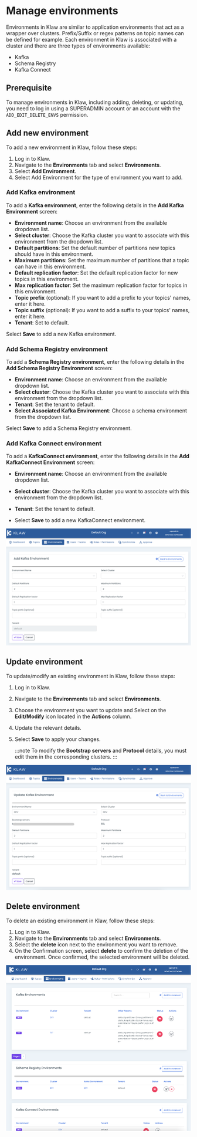 # Manage environments

Environments in Klaw are similar to application environments that act as
a wrapper over clusters. Prefix/Suffix or regex patterns on topic names can be defined for example. Each environment in
Klaw is associated with a
cluster and there are three types of environments available:

- Kafka
- Schema Registry
- Kafka Connect

## Prerequisite

To manage environments in Klaw, including adding, deleting, or updating,
you need to log in using a SUPERADMIN account or an account with the
`ADD_EDIT_DELETE_ENVS` permission.

## Add new environment

To add a new environment in Klaw, follow these steps:

1. Log in to Klaw.
2. Navigate to the **Environments** tab and select **Environments**.
3. Select **Add Environment**.
4. Select Add Environment for the type of environment you want to add.

### Add Kafka environment

To add a **Kafka environment**, enter the following details in the **Add Kafka Environment** screen:

- **Environment name**: Choose an environment from the
  available dropdown list.
- **Select cluster**: Choose the Kafka cluster you want to
  associate with this environment from the dropdown list.
- **Default partitions**: Set the default number of
  partitions new topics should have in this environment.
- **Maximum partitions**: Set the maximum number of
  partitions that a topic can have in this environment.
- **Default replication factor**: Set the default
  replication factor for new topics in this environment.
- **Max replication factor**: Set the maximum replication
  factor for topics in this environment.
- **Topic prefix** (optional): If you want to add a prefix
  to your topics' names, enter it here.
- **Topic suffix** (optional): If you want to add a suffix
  to your topics' names, enter it here.
- **Tenant**: Set to default.

Select **Save** to add a new Kafka environment.

### Add Schema Registry environment

To add a **Schema Registry environment**, enter the following details in the **Add Schema Registry Environment** screen:

- **Environment name**: Choose an environment from the
  available dropdown list.
- **Select cluster**: Choose the Kafka cluster you want to
  associate with this environment from the dropdown list.
- **Tenant**: Set the tenant to default.
- **Select Associated Kafka Environment**: Choose a schema
  environment from the dropdown list.

Select **Save** to add a Schema Registry environment.

### Add Kafka Connect environment

To add a **KafkaConnect environment**, enter the following details in the **Add KafkaConnect Environment** screen:

- **Environment name**: Choose an environment from the
  available dropdown list.
- **Select cluster**: Choose the Kafka cluster you want to
  associate with this environment from the dropdown list.
- **Tenant**: Set the tenant to default.

- Select **Save** to add a new KafkaConnect environment.

![image](../../static/images/environments/NewEnvironment.png)

## Update environment

To update/modify an existing environment in Klaw, follow these steps:

1. Log in to Klaw.
2. Navigate to the **Environments** tab and select **Environments**.
3. Choose the environment you want to update and Select on the
   **Edit/Modify** icon located in the **Actions** column.
4. Update the relevant details.
5. Select **Save** to apply your changes.

   :::note
   To modify the **Bootstrap servers** and **Protocol** details, you must
   edit them in the corresponding clusters.
   :::

![image](../../static/images/environments/UpdateEnvironment.png)

## Delete environment

To delete an existing environment in Klaw, follow these steps:

1. Log in to Klaw.
2. Navigate to the **Environments** tab and select **Environments**.
3. Select the **delete** icon next to the environment you want to
   remove.
4. On the Confirmation screen, select **delete** to confirm the
   deletion of the environment. Once confirmed, the selected
   environment will be deleted.

![image](../../static/images/environments/Environments.png)
